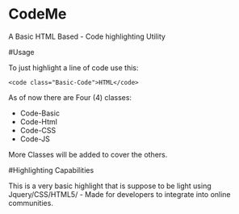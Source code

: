 # CodeMe
A Basic HTML Based -  Code highlighting Utility 


#Usage

To just highlight a line of code use this:

`<code class="Basic-Code">HTML</code>`


As of now there are Four (4) classes:

 - Code-Basic 
 - Code-Html
 - Code-CSS
 - Code-JS
 
More Classes will be added to cover the others. 


#Highlighting Capabilities

This is a very basic highlight that is suppose to be light using Jquery/CSS/HTML5/ - Made for developers to integrate into online communities.




  
